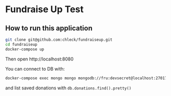 # Fundraise Up Test

## How to run this application

```sh
git clone git@github.com:chleck/fundraiseup.git
cd fundraiseup
docker-compose up
```

Then open http://localhost:8080

You can connect to DB with:

```sh
docker-compose exec mongo mongo mongodb://fru:devsecret@localhost:27017/fru?authSource=admin
```

and list saved donations with `db.donations.find().pretty()`
